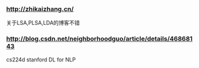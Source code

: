 ### http://zhikaizhang.cn/

关于LSA,PLSA,LDA的博客不错

### http://blog.csdn.net/neighborhoodguo/article/details/46868143

cs224d stanford DL for NLP
